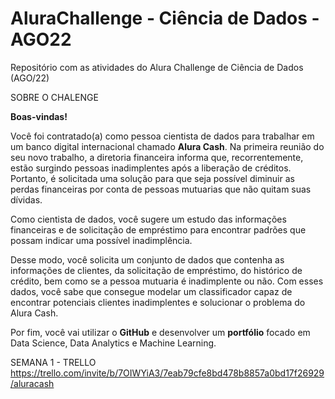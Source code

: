 # AluraChallenge - Ciência de Dados - AGO22
 Repositório com as atividades do Alura Challenge de Ciência de Dados (AGO/22)

SOBRE O CHALENGE

**Boas-vindas!**

Você foi contratado(a) como pessoa cientista de dados para trabalhar em um banco digital internacional chamado **Alura Cash**. Na primeira reunião do seu novo trabalho, a diretoria financeira informa que, recorrentemente, estão surgindo pessoas inadimplentes após a liberação de créditos. Portanto, é solicitada uma solução para que seja possível diminuir as perdas financeiras por conta de pessoas mutuarias que não quitam suas dívidas.

Como cientista de dados, você sugere um estudo das informações financeiras e de solicitação de empréstimo para encontrar padrões que possam indicar uma possível inadimplência.

Desse modo, você solicita um conjunto de dados que contenha as informações de clientes, da solicitação de empréstimo, do histórico de crédito, bem como se a pessoa mutuaria é inadimplente ou não. Com esses dados, você sabe que consegue modelar um classificador capaz de encontrar potenciais clientes inadimplentes e solucionar o problema do Alura Cash.

Por fim, você vai utilizar o **GitHub** e desenvolver um **portfólio** focado em Data Science, Data Analytics e Machine Learning.


SEMANA 1 - TRELLO
https://trello.com/invite/b/7OIWYiA3/7eab79cfe8bd478b8857a0bd17f26929/aluracash
